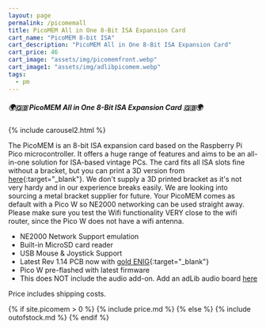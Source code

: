 ```yaml
---
layout: page
permalink: /picomemall
title: PicoMEM All in One 8-Bit ISA Expansion Card
cart_name: "PicoMEM 8-bit ISA"
cart_description: "PicoMEM All in One 8-Bit ISA Expansion Card"
cart_price: 46
cart_image: "assets/img/picomemfront.webp"
cart_image1: "assets/img/adlibpicomem.webp"
tags: 
  - pm
---
```


##### 🌍🇬🇧 PicoMEM All in One 8-Bit ISA Expansion Card 🇬🇧🌍

{% include carousel2.html %}

The PicoMEM is an 8-bit ISA expansion card based on the Raspberry Pi Pico microcontroller.  It offers a huge range of features and aims to be an all-in-one solution for ISA-based vintage PCs. The card fits all ISA slots fine without a bracket, but you can print a 3D version from [here](https://github.com/FreddyVRetro/ISA-PicoMEM/tree/main/stl){:target="_blank"}. We don't supply a 3D printed bracket as it's not very hardy and in our experience breaks easily. We are looking into sourcing a metal bracket supplier for future. Your PicoMEM comes as default with a Pico W so NE2000 networking can be used straight away. Please make sure you test the Wifi functionality VERY close to the wifi router, since the Pico W does not have a wifi antenna.

* NE2000 Network Support emulation
* Built-in MicroSD card reader
* USB Mouse & Joystick Support
* Latest Rev 1.14 PCB now with [gold ENIG](https://en.wikipedia.org/wiki/Electroless_nickel_immersion_gold){:target="_blank"}
* Pico W pre-flashed with latest firmware
* This does NOT include the audio add-on. Add an adLib audio board [here](/adlibpicomem)

Price includes shipping costs.

{% if site.picomem > 0 %}
{% include price.md %}
{% else %}
{% include outofstock.md %}
{% endif %}